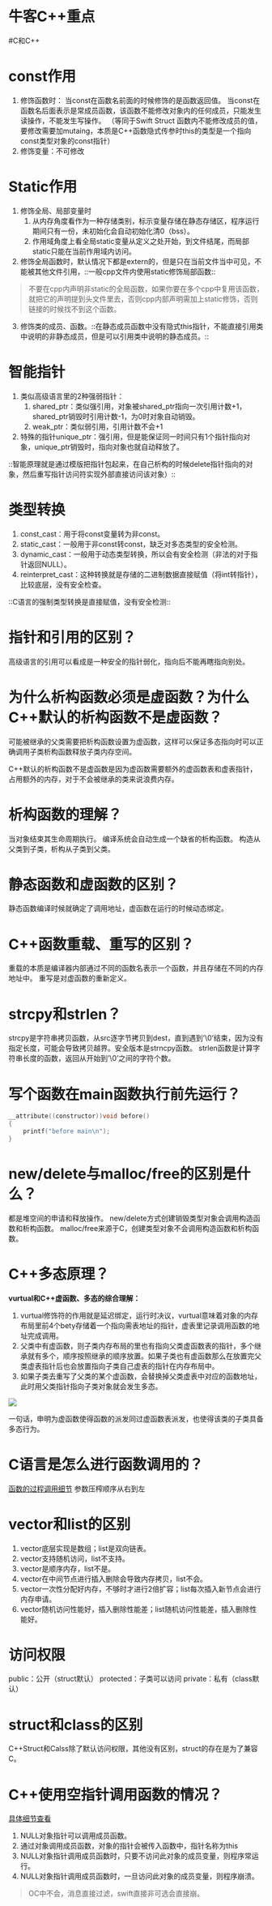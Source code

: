 # 牛客C++重点
#C和C++

# const作用
1. 修饰函数时：
当const在函数名前面的时候修饰的是函数返回值。
当const在函数名后面表示是常成员函数，该函数不能修改对象内的任何成员，只能发生读操作，不能发生写操作。 （等同于Swift Struct 函数内不能修改成员的值，要修改需要加mutaing，本质是C++函数隐式传参时this的类型是一个指向const类型对象的const指针）
2. 修饰变量：不可修改

# Static作用
1. 修饰全局、局部变量时
	1. 从内存角度看作为一种存储类别，标示变量存储在静态存储区，程序运行期间只有一份，未初始化会自动初始化清0（bss）。
	2. 作用域角度上看全局static变量从定义之处开始，到文件结尾，而局部static只能在当前作用域内访问。
2. 修饰全局函数时，默认情况下都是extern的，但是只在当前文件当中可见，不能被其他文件引用，::一般cpp文件内使用static修饰局部函数::
> 不要在cpp内声明非static的全局函数，如果你要在多个cpp中复用该函数，就把它的声明提到头文件里去，否则cpp内部声明需加上static修饰，否则链接的时候找不到这个函数。  
3. 修饰类的成员、函数。::在静态成员函数中没有隐式this指针，不能直接引用类中说明的非静态成员，但是可以引用类中说明的静态成员。::

# 智能指针
1. 类似高级语言里的2种强弱指针：
	1. shared_ptr：类似强引用，对象被shared_ptr指向一次引用计数+1，shared_ptr销毁时引用计数-1，为0时对象自动销毁。
	2. weak_ptr：类似弱引用，引用计数不会+1
2. 特殊的指针unique_ptr：强引用，但是能保证同一时间只有1个指针指向对象，unique_ptr销毁时，指向对象也就自动释放了。

::智能原理就是通过模版把指针包起来，在自己析构的时候delete指针指向的对象，然后重写指针访问符实现外部直接访问该对象）::

# 类型转换
1. const_cast：用于将const变量转为非const。
2. static_cast：一般用于非const转const，缺乏对多态类型的安全检测。
3. dynamic_cast：一般用于动态类型转换，所以会有安全检测（非法的对于指针返回NULL）。
4. reinterpret_cast：这种转换就是存储的二进制数据直接赋值（将int转指针），比较底层，没有安全检查。

::C语言的强制类型转换是直接赋值，没有安全检测::

# 指针和引用的区别？
高级语言的引用可以看成是一种安全的指针弱化，指向后不能再瞎指向别处。

# 为什么析构函数必须是虚函数？为什么C++默认的析构函数不是虚函数？
可能被继承的父类需要把析构函数设置为虚函数，这样可以保证多态指向时可以正确调用子类析构函数释放子类内存空间。

C++默认的析构函数不是虚函数是因为虚函数需要额外的虚函数表和虚表指针，占用额外的内存，对于不会被继承的类来说浪费内存。

# 析构函数的理解？
当对象结束其生命周期执行。
编译系统会自动生成一个缺省的析构函数。
构造从父类到子类，析构从子类到父类。

# 静态函数和虚函数的区别？
静态函数编译时候就确定了调用地址，虚函数在运行的时候动态绑定。

# C++函数重载、重写的区别？
重载的本质是编译器内部通过不同的函数名表示一个函数，并且存储在不同的内存地址中。
重写是对虚函数的重新定义。

# strcpy和strlen？
strcpy是字符串拷贝函数，从src逐字节拷贝到dest，直到遇到’\0’结束，因为没有指定长度，可能会导致拷贝越界。安全版本是strncpy函数。
strlen函数是计算字符串长度的函数，返回从开始到’\0’之间的字符个数。

# 写个函数在main函数执行前先运行？
```c++
__attribute((constructor))void before()
{
    printf("before main\n");
}
```

# new/delete与malloc/free的区别是什么？
都是堆空间的申请和释放操作。
new/delete方式创建销毁类型对象会调用构造函数和析构函数。
malloc/free来源于C，创建类型对象不会调用构造函数和析构函数。

# C++多态原理？
**vurtual和C++虚函数、多态的综合理解：**
1. vurtual修饰符的作用就是延迟绑定，运行时决议，vurtual意味着对象的内存布局里前4个bety存储着一个指向需表地址的指针，虚表里记录调用函数的地址完成调用。
2. 父类中有虚函数，则子类内存布局的里也有指向父类虚函数表的指针，多个继承就有多个，顺序按照继承的顺序放置。如果子类也有虚函数那么在放置完父类虚表指针后也会放置指向子类自己虚表的指针在内存布局中。
3. 如果子类去重写了父类的某个虚函数，会替换掉父类虚表中对应的函数地址，此时用父类指针指向子类对象就会发生多态。

![](%E7%89%9B%E5%AE%A2C++%E9%87%8D%E7%82%B9/311436_1552470920741_7D40CEF3951A10F626301148E06D89DA.png)

一句话，申明为虚函数使得函数的派发同过虚函数表派发，也使得该类的子类具备多态行为。

# C语言是怎么进行函数调用的？
[函数的过程调用细节](bear://x-callback-url/open-note?id=4979AA4E-AE9B-4BBE-840F-E58447906B8D-3605-000092EF272FFA3A)
参数压榨顺序从右到左

# vector和list的区别
1. vector底层实现是数组；list是双向链表。
2. vector支持随机访问，list不支持。
3. vector是顺序内存，list不是。
4. vector在中间节点进行插入删除会导致内存拷贝，list不会。
5. vector一次性分配好内存，不够时才进行2倍扩容；list每次插入新节点会进行内存申请。
6. vector随机访问性能好，插入删除性能差；list随机访问性能差，插入删除性能好。

# 访问权限
public：公开（struct默认）
protected：子类可以访问
private：私有（class默认）

# struct和class的区别
C++Struct和Calss除了默认访问权限，其他没有区别，struct的存在是为了兼容C。

# C++使用空指针调用函数的情况？
[具体细节查看](https://blog.csdn.net/chenzrcd/article/details/60472616)
1. NULL对象指针可以调用成员函数。
2. 通过对象调用成员函数，对象的指针会被传入函数中，指针名称为this
3. NULL对象指针调用成员函数时，只要不访问此对象的成员变量，则程序常运行。
4. NULL对象指针调用成员函数时，一旦访问此对象的成员变量，则程序崩溃。
> OC中不会，消息直接过滤，swift直接非可选会直接崩。  

